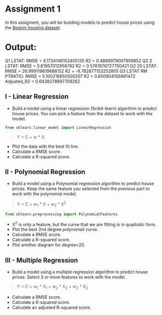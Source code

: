 # Assignment 1

In this assigment, you will be building models to predict house prices using the [Boston housing dataset](https://www.kaggle.com/vikrishnan/boston-house-prices).

# Output:

Q1 LSTAT:
RMSE = 6.1724146152405135
R2 = 0.4886979007906852
Q2 2 LSTAT:
RMSE = 5.61957012958762
R2 = 0.5761876727750421
Q2 20 LSTAT:
RMSE = 26.999119619888152
R2 = -8.782877153252805
Q3 LSTAT RM PTRATIO:
RMSE = 5.100216850500207
R2 = 0.650904156861472
Adjusted_R2 = 0.6438278897708262

## I - Linear Regression

* Build a model using a linear regression (Scikit-learn) algorithm to predict house prices. You can pick a feature from the dataset to work with the model.

```python
from sklearn.linear_model import LinearRegression
```

> Y = C + w * X

* Plot the data with the best fit line.
* Calculate a RMSE score.
* Calculate a R-squared score.


## II - Polynomial Regression

* Build a model using a Polynomial regression algorithm to predict house prices. Keep the same feature you selected from the previous part to work with the polynomial model. 

> Y = C + w<sub>1</sub> * X + w<sub>2</sub> * X<sup>2</sup> 

```python
from sklearn.preprocessing import PolynomialFeatures
```

* X<sup>2</sup> is only a feature, but the curve that we are fitting is in quadratic form.
* Plot the best 2nd degree polynomail curve.
* Calculate a RMSE score.
* Calculate a R-squared score.
* Plot another diagram for degree=20.


## III - Multiple Regression

* Build a model using a multiple regression algorithm to predict house prices. Select 3 or more features to work with the model. 

> Y = C + w<sub>1</sub> * X<sub>1</sub> + w<sub>2</sub> * X<sub>2</sub> + w<sub>3</sub> * X<sub>3</sub>

* Calculate a RMSE score.
* Calculate a R-squared score.
* Calculate an adjusted R-squared score.
